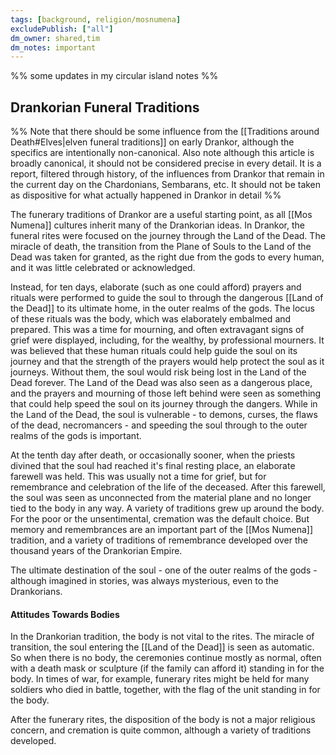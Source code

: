 ```yaml
---
tags: [background, religion/mosnumena]
excludePublish: ["all"]
dm_owner: shared,tim
dm_notes: important
---
```


%% some updates in my circular island notes %%
## Drankorian Funeral Traditions

%% Note that there should be some influence from the [[Traditions around Death#Elves|elven funeral traditions]] on early Drankor, although the specifics are intentionally non-canonical. Also note although this article is broadly canonical, it should not be considered precise in every detail. It is a report, filtered through history, of the influences from Drankor that remain in the current day on the Chardonians, Sembarans, etc. It should not be taken as dispositive for what actually happened in Drankor in detail %%

The funerary traditions of Drankor are a useful starting point, as all [[Mos Numena]] cultures inherit many of the Drankorian ideas. In Drankor, the funeral rites were focused on the journey through the Land of the Dead. The miracle of death, the transition from the Plane of Souls to the Land of the Dead was taken for granted, as the right due from the gods to every human, and it was little celebrated or acknowledged. 

Instead, for ten days, elaborate (such as one could afford) prayers and rituals were performed to guide the soul to through the dangerous [[Land of the Dead]] to its ultimate home, in the outer realms of the gods. The locus of these rituals was the body, which was elaborately embalmed and prepared. This was a time for mourning, and often extravagant signs of grief were displayed, including, for the wealthy, by professional mourners. It was believed that these human rituals could help guide the soul on its journey and that the strength of the prayers would help protect the soul as it journeys. Without them, the soul would risk being lost in the Land of the Dead forever. The Land of the Dead was also seen as a dangerous place, and the prayers and mourning of those left behind were seen as something that could help speed the soul on its journey through the dangers. While in the Land of the Dead, the soul is vulnerable - to demons, curses, the flaws of the dead, necromancers - and speeding the soul through to the outer realms of the gods is important.

At the tenth day after death, or occasionally sooner, when the priests divined that the soul had reached it's final resting place, an elaborate farewell was held. This was usually not a time for grief, but for remembrance and celebration of the life of the deceased. After this farewell, the soul was seen as unconnected from the material plane and no longer tied to the body in any way. A variety of traditions grew up around the body. For the poor or the unsentimental, cremation was the default choice. But memory and remembrances are an important part of the [[Mos Numena]] tradition, and a variety of traditions of remembrance developed over the thousand years of the Drankorian Empire.

The ultimate destination of the soul - one of the outer realms of the gods - although imagined in stories, was always mysterious, even to the Drankorians.
#### Attitudes Towards Bodies
In the Drankorian tradition, the body is not vital to the rites. The miracle of transition, the soul entering the [[Land of the Dead]] is seen as automatic. So when there is no body, the ceremonies continue mostly as normal, often with a death mask or sculpture (if the family can afford it) standing in for the body. In times of war, for example, funerary rites might be held for many soldiers who died in battle, together, with the flag of the unit standing in for the body.

After the funerary rites, the disposition of the body is not a major religious concern, and cremation is quite common, although a variety of traditions developed.